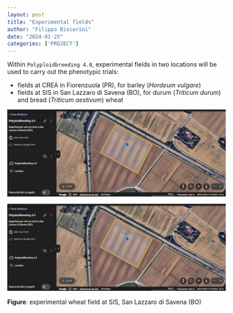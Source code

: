 ```yaml
---
layout: post
title: "Experimental fields"
author: "Filippo Biscarini"
date: "2024-01-25"
categories: ['PROJECT']
---
```


Within `Polyploidbreeding 4.0`, experimental fields in two locations will be used to carry out the phenotypic trials: 

- fields at CREA in Fiorenzuola (PR), for barley (*Hordeum vulgare*)
- fields at SIS in San Lazzaro di Savena (BO), for durum (*Triticum durum*) and bread (*Triticum aestivum*) wheat 


<a href="/assets/img/posts/Location_Campo_San_Lazzaro.png"><img src="/assets/img/posts/Location_Campo_San_Lazzaro.png" alt="San Lazzaro"></a>

![SanLazzaro](/assets/img/posts/Location_Campo_San_Lazzaro.png)
<div class="caption"><b>Figure</b>: experimental wheat field at SIS, San Lazzaro di Savena (BO)</div>




